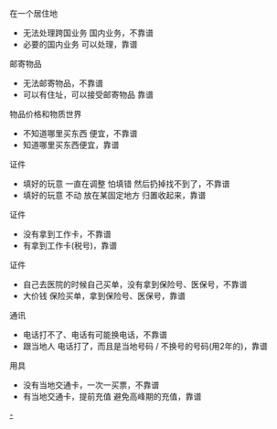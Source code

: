 
在一个居住地
- 无法处理跨国业务 国内业务，不靠谱
- 必要的国内业务 可以处理，靠谱

邮寄物品
- 无法邮寄物品，不靠谱
- 可以有住址，可以接受邮寄物品 靠谱

物品价格和物质世界
- 不知道哪里买东西 便宜，不靠谱
- 知道哪里买东西便宜，靠谱

证件
- 填好的玩意 一直在调整 怕填错 然后扔掉找不到了，不靠谱
- 填好的玩意 不动 放在某固定地方 归置收起来，靠谱

证件
- 没有拿到工作卡，不靠谱
- 有拿到工作卡(税号)，靠谱

证件
- 自己去医院的时候自己买单，没有拿到保险号、医保号，不靠谱
- 大价钱 保险买单，拿到保险号、医保号，靠谱

通讯
- 电话打不了、电话有可能换电话，不靠谱
- 跟当地人 电话打了，而且是当地号码 / 不换号的号码(用2年的)，靠谱

用具
- 没有当地交通卡，一次一买票，不靠谱
- 有当地交通卡，提前充值 避免高峰期的充值，靠谱



[-](https://www.douban.com/note/578607930/)

